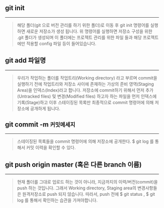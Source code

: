 ## git init

---

> 해당 폴더(git 으로 버전 관리를 하기 위한 폴더)로 이동 후 git init 명령어를 실행하면 새로운 저장소가 생성 됩니다.
> 위 명령어를 실행하면 저장소 구성을 위한 .git 폴더가 생성되며 이 폴더에는 프로젝트 관리를 위한 파일 들과 해당 프로젝트에만 적용할 config 파일 등이 들어있습니다.

## git add 파일명

---

> 우리가 작업하는 폴더를 작업트리(Working directory) 라고 부르며 commit을 실행하기 전에 작업트리와 저장소 사이에 존재하는 가상의 준비 영역(Staging Area)을 인덱스(Index)라고 합니다.
> 저장소에 commit하기 위해서 먼저 추가(Untracked files) 및 변경(Modified files) 하고자 하는 파일을 먼저 인덱스에 기록(Stage)하고 이후 스테이징된 목록만 최종적으로 commit 명령어에 의해 저장소에 공개하게 됩니다.

## git commit -m `커밋메세지`

---

> 스테이징된 목록들을 commit 명령어에 의해 저장소에 공개한다.
> $ git log 를 통해서 커밋 이력을 확인할 수 있다.

## git push origin master (혹은 다른 branch 이름)

---

> 현재 폴더를 그대로 업로드 하는 것이 아니라, 지금까지의 이력/버전(commit)을 push 하는 것입니다.
> 그래서 Working directory, Staging area의 변경사항들은 원격저장소로 push 되지 않습니다.
> 따라서, push 전에 $ git status , $ git log 를 통해서 확인하는 습관을 가져야합니다.
